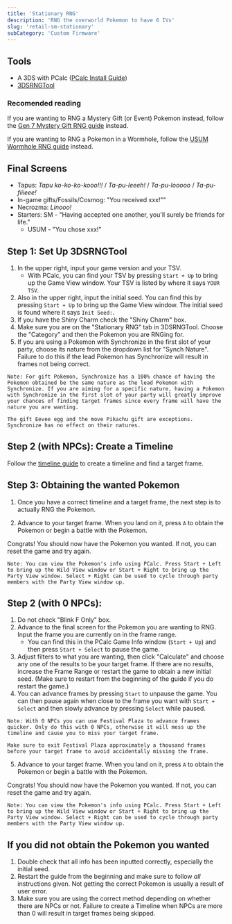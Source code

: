 ```yaml
---
title: 'Stationary RNG'
description: 'RNG the overworld Pokemon to have 6 IVs'
slug: 'retail-sm-stationary'
subCategory: 'Custom Firmware'
---
```


## Tools

- A 3DS with PCalc ([PCalc Install Guide](https://www.pokemonrng.com/misc-3ds-installing-pcalc))
- [3DSRNGTool](https://github.com/wwwwwwzx/3DSRNGTool/releases)

### Recomended reading

If you are wanting to RNG a Mystery Gift (or Event) Pokemon instead, follow the [Gen 7 Mystery Gift RNG guide](https://www.pokemonrng.com/retail-sm-myster-gift) instead.

If you are wanting to RNG a Pokemon in a Wormhole, follow the [USUM Wormhole RNG guide](https://www.pokemonrng.com/retail-usum-wormhole) instead.

## Final Screens

- Tapus: _Tapu ko-ko-ko-kooo!!!_ / _Ta-pu-leeeh!_ / _Ta-pu-looooo_ / _Ta-pu-fiiieee!_
- In-game gifts/Fossils/Cosmog: "You received xxx!""
- Necrozma: _Linooo!_
- Starters: SM - "Having accepted one another, you'll surely be friends for life."
  - USUM - "You chose xxx!"

## Step 1: Set Up 3DSRNGTool

1. In the upper right, input your game version and your TSV.
   - With PCalc, you can find your TSV by pressing `Start + Up` to bring up the Game View window. Your TSV is listed by where it says `YOUR TSV`.
2. Also in the upper right, input the initial seed. You can find this by pressing `Start + Up` to bring up the Game View window. The initial seed is found where it says `Init Seed:`.
3. If you have the Shiny Charm check the "Shiny Charm" box.
4. Make sure you are on the "Stationary RNG" tab in 3DSRNGTool. Choose the "Category" and then the Pokemon you are RNGing for.
5. If you are using a Pokemon with Synchronize in the first slot of your party, choose its nature from the dropdown list for "Synch Nature". Failure to do this if the lead Pokemon has Synchronize will result in frames not being correct.

```
Note: For gift Pokemon, Synchronize has a 100% chance of having the Pokemon obtained be the same nature as the lead Pokemon with Synchronize. If you are aiming for a specific nature, having a Pokemon with Synchronize in the first slot of your party will greatly improve your chances of finding target frames since every frame will have the nature you are wanting.

The gift Eevee egg and the move Pikachu gift are exceptions. Synchronize has no effect on their natures.
```

## Step 2 (with NPCs): Create a Timeline

Follow the [timeline guide](https://www.pokemonrng.com/retail-usum-timeline) to create a timeline and find a target frame.

## Step 3: Obtaining the wanted Pokemon

1. Once you have a correct timeline and a target frame, the next step is to actually RNG the Pokemon.

2) Advance to your target frame. When you land on it, press `A` to obtain the Pokemon or begin a battle with the Pokemon.

Congrats! You should now have the Pokemon you wanted. If not, you can reset the game and try again.

```
Note: You can view the Pokemon's info using PCalc. Press Start + Left to bring up the Wild View window or Start + Right to bring up the Party View window. Select + Right can be used to cycle through party members with the Party View window up.
```

## Step 2 (with 0 NPCs):

1. Do not check "Blink F Only" box.
2. Advance to the final screen for the Pokemon you are wanting to RNG. Input the frame you are currently on in the frame range.
   - You can find this in the PCalc Game Info window (`Start + Up`) and then press `Start + Select` to pause the game.
3. Adjust filters to what you are wanting, then click "Calculate" and choose any one of the results to be your target frame. If there are no results, increase the Frame Range or restart the game to obtain a new initial seed. (Make sure to restart from the beginning of the guide if you do restart the game.)
4. You can advance frames by pressing `Start` to unpause the game. You can then pause again when close to the frame you want with `Start + Select` and then slowly advance by pressing `Select` while paused.

```
Note: With 0 NPCs you can use Festival Plaza to advance frames quicker. Only do this with 0 NPCs, otherwise it will mess up the timeline and cause you to miss your target frame.

Make sure to exit Festival Plaza approximately a thousand frames before your target frame to avoid accidentally missing the frame.
```

5. Advance to your target frame. When you land on it, press `A` to obtain the Pokemon or begin a battle with the Pokemon.

Congrats! You should now have the Pokemon you wanted. If not, you can reset the game and try again.

```
Note: You can view the Pokemon's info using PCalc. Press Start + Left to bring up the Wild View window or Start + Right to bring up the Party View window. Select + Right can be used to cycle through party members with the Party View window up.
```

## If you did not obtain the Pokemon you wanted

1. Double check that all info has been inputted correctly, especially the initial seed.
2. Restart the guide from the beginning and make sure to follow _all_ instructions given. Not getting the correct Pokemon is usually a result of user error.
3. Make sure you are using the correct method depending on whether there are NPCs or not. Failure to create a Timeline when NPCs are more than 0 will result in target frames being skipped.
